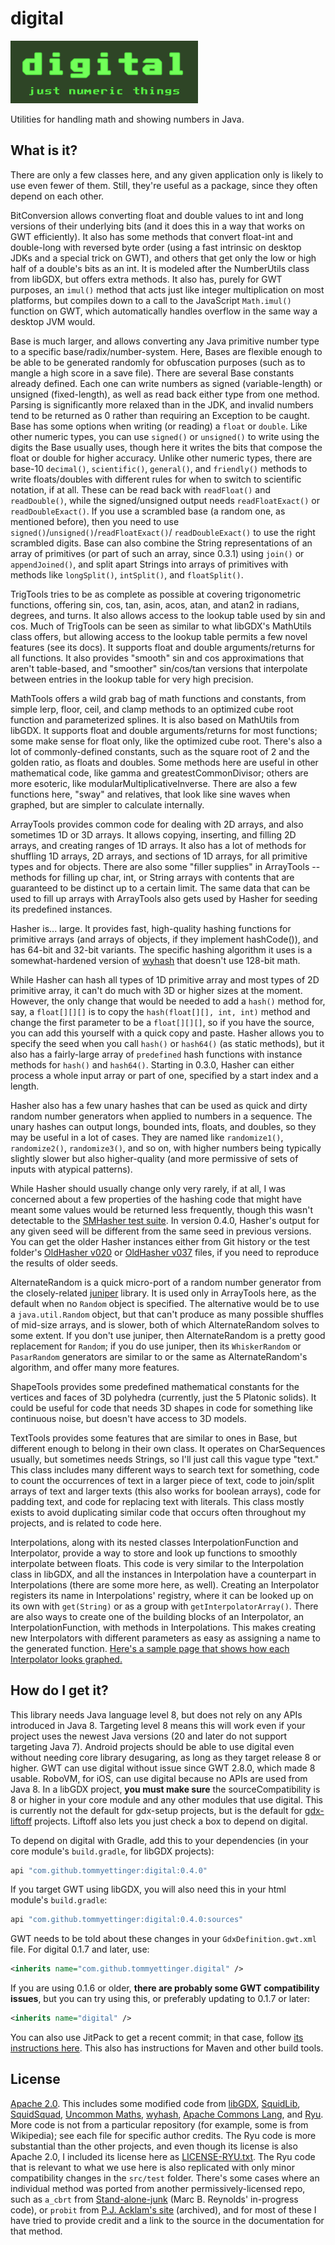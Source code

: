 # digital

![digital](docs/logo.png)

Utilities for handling math and showing numbers in Java.

## What is it?

There are only a few classes here, and any given application
only is likely to use even fewer of them. Still, they're
useful as a package, since they often depend on each other.

BitConversion allows converting float and double values to
int and long versions of their underlying bits (and it does
this in a way that works on GWT efficiently). It also has
some methods that convert float-int and double-long with
reversed byte order (using a fast intrinsic on desktop JDKs
and a special trick on GWT), and others that get only the low
or high half of a double's bits as an int. It is modeled after
the NumberUtils class from libGDX, but offers extra methods.
It also has, purely for GWT purposes, an `imul()` method that
acts just like integer multiplication on most platforms, but
compiles down to a call to the JavaScript `Math.imul()`
function on GWT, which automatically handles overflow in the
same way a desktop JVM would.

Base is much larger, and allows converting any Java primitive
number type to a specific base/radix/number-system. Here,
Bases are flexible enough to be able to be generated randomly
for obfuscation purposes (such as to mangle a high score in a
save file). There are several Base constants already defined.
Each one can write numbers as signed (variable-length) or
unsigned (fixed-length), as well as read back either type from
one method. Parsing is significantly more relaxed than in the
JDK, and invalid numbers tend to be returned as 0 rather than
requiring an Exception to be caught. Base has some options
when writing (or reading) a `float` or `double`. Like other
numeric types, you can use `signed()` or `unsigned()` to write
using the digits the Base usually uses, though here it writes
the bits that compose the float or double for higher accuracy.
Unlike other numeric types, there are base-10 `decimal()`,
`scientific()`, `general()`, and `friendly()` methods to write
floats/doubles with different rules for when to switch to
scientific notation, if at all. These can be read back with
`readFloat()` and `readDouble()`, while the signed/unsigned
output needs `readFloatExact()` or `readDoubleExact()`. If you
use a scrambled base (a random one, as mentioned before), then
you need to use `signed()`/`unsigned()`/`readFloatExact()`/
`readDoubleExact()` to use the right scrambled digits. Base
can also combine the String representations of an array of
primitives (or part of such an array, since 0.3.1) using
`join()` or `appendJoined()`, and split apart Strings into 
arrays of primitives with methods like `longSplit()`,
`intSplit()`, and `floatSplit()`.

TrigTools tries to be as complete as possible at covering
trigonometric functions, offering sin, cos, tan, asin, acos,
atan, and atan2 in radians, degrees, and turns. It also allows
access to the lookup table used by sin and cos. Much of
TrigTools can be seen as similar to what libGDX's MathUtils
class offers, but allowing access to the lookup table permits
a few novel features (see its docs). It supports float and
double arguments/returns for all functions. It also provides
"smooth" sin and cos approximations that aren't table-based,
and "smoother" sin/cos/tan versions that interpolate between
entries in the lookup table for very high precision.

MathTools offers a wild grab bag of math functions and
constants, from simple lerp, floor, ceil, and clamp methods to
an optimized cube root function and parameterized splines. It
is also based on MathUtils from libGDX. It supports float and
double arguments/returns for most functions; some make sense
for float only, like the optimized cube root. There's also a
lot of commonly-defined constants, such as the square root of
2 and the golden ratio, as floats and doubles. Some methods
here are useful in other mathematical code, like gamma and
greatestCommonDivisor; others are more esoteric, like
modularMultiplicativeInverse. There are also a few functions
here, "sway" and relatives, that look like sine waves when
graphed, but are simpler to calculate internally.

ArrayTools provides common code for dealing with 2D arrays, and
also sometimes 1D or 3D arrays. It allows copying, inserting,
and filling 2D arrays, and creating ranges of 1D arrays. It also
has a lot of methods for shuffling 1D arrays, 2D arrays, and
sections of 1D arrays, for all primitive types and for objects.
There are also some "filler supplies" in ArrayTools -- methods
for filling up char, int, or String arrays with contents that
are guaranteed to be distinct up to a certain limit. The same
data that can be used to fill up arrays with ArrayTools also
gets used by Hasher for seeding its predefined instances.

Hasher is... large. It provides fast, high-quality hashing
functions for primitive arrays (and arrays of objects, if they
implement hashCode()), and has 64-bit and 32-bit variants. The
specific hashing algorithm it uses is a somewhat-hardened
version of [wyhash](https://github.com/wangyi-fudan/wyhash) that
doesn't use 128-bit math.

While Hasher can hash all types of 1D
primitive array and most types of 2D primitive array, it can't
do much with 3D or higher sizes at the moment. However, the only
change that would be needed to add a `hash()` method for, say, a
`float[][][]` is to copy the `hash(float[][], int, int)` method and change
the first parameter to be a `float[][][]`, so if you have the source,
you can add this yourself with a quick copy and paste. Hasher
allows you to specify the seed when you call `hash()` or
`hash64()` (as static methods), but it also has a fairly-large
array of `predefined` hash functions with instance methods for
`hash()` and `hash64()`. Starting in 0.3.0, Hasher can either
process a whole input array or part of one, specified by a start
index and a length.

Hasher also has a few unary hashes that
can be used as quick and dirty random number generators when
applied to numbers in a sequence. The unary hashes can output
longs, bounded ints, floats, and doubles, so they may be useful in
a lot of cases. They are named like `randomize1()`, `randomize2()`,
`randomize3()`, and so on, with higher numbers being typically
slightly slower but also higher-quality (and more permissive of
sets of inputs with atypical patterns).

While Hasher should usually
change only very rarely, if at all, I was concerned about a few
properties of the hashing code that might have meant some values
would be returned less frequently, though this wasn't detectable to
the [SMHasher test suite](https://github.com/rurban/smhasher). In
version 0.4.0, Hasher's output for any given seed will be different
from the same seed in previous versions. You can get the older
Hasher instances either from Git history or the test folder's
[OldHasher v020](src/test/java/com/github/tommyettinger/digital/v020/OldHasher.java)
or [OldHasher v037](src/test/java/com/github/tommyettinger/digital/v037/OldHasher.java) files,
if you need to reproduce the results of older seeds.

AlternateRandom is a quick micro-port of a random number generator
from the closely-related [juniper](https://github.com/tommyettinger/juniper)
library. It is used only in ArrayTools here, as the default when
no `Random` object is specified. The alternative would be to use
a `java.util.Random` object, but that can't produce as many
possible shuffles of mid-size arrays, and is slower, both of which
AlternateRandom solves to some extent. If you don't use juniper,
then AlternateRandom is a pretty good replacement for `Random`;
if you do use juniper, then its `WhiskerRandom` or `PasarRandom`
generators are similar to or the same as AlternateRandom's
algorithm, and offer many more features.

ShapeTools provides some predefined mathematical constants for
the vertices and faces of 3D polyhedra (currently, just the 5
Platonic solids). It could be useful for code that needs 3D shapes
in code for something like continuous noise, but doesn't have
access to 3D models.

TextTools provides some features that are similar to ones in Base,
but different enough to belong in their own class. It operates on
CharSequences usually, but sometimes needs Strings, so I'll just
call this vague type "text." This class includes many different
ways to search text for something, code to count the occurrences
of text in a larger piece of text, code to join/split arrays of
text and larger texts (this also works for boolean arrays), code
for padding text, and code for replacing text with literals. This
class mostly exists to avoid duplicating similar code that occurs
often throughout my projects, and is related to code here.

Interpolations, along with its nested classes InterpolationFunction
and Interpolator, provide a way to store and look up functions to
smoothly interpolate between floats. This code is very similar to
the Interpolation class in libGDX, and all the instances in
Interpolation have a counterpart in Interpolations (there are some
more here, as well). Creating an Interpolator registers its name
in Interpolations' registry, where it can be looked up on its own
with `get(String)` or as a group with `getInterpolatorArray()`.
There are also ways to create one of the building blocks of an
Interpolator, an InterpolationFunction, with methods in
Interpolations. This makes creating new Interpolators with different
parameters as easy as assigning a name to the generated function.
[Here's a sample page that shows how each Interpolator looks graphed.](docs/interpolators.html)

## How do I get it?

This library needs Java language level 8, but does not rely on any
APIs introduced in Java 8. Targeting level 8 means this will work
even if your project uses the newest Java versions (20 and later do
not support targeting Java 7). Android projects should be able to
use digital even without needing core library desugaring, as long
as they target release 8 or higher. GWT can use digital without
issue since GWT 2.8.0, which made 8 usable. RoboVM, for iOS, can use
digital because no APIs are used from Java 8. In a libGDX project,
**you must make sure** the sourceCompatibility is 8 or higher in
your core module and any other modules that use digital. This is
currently not the default for gdx-setup projects, but is the default
for [gdx-liftoff](https://github.com/tommyettinger/gdx-liftoff)
projects. Liftoff also lets you just check a box to depend on digital.

To depend on digital with Gradle, add this to your dependencies (in
your core module's `build.gradle`, for libGDX projects):

```groovy
api "com.github.tommyettinger:digital:0.4.0"
```

If you target GWT using libGDX, you will also need this in your
html module's `build.gradle`:

```groovy
api "com.github.tommyettinger:digital:0.4.0:sources"
```

GWT needs to be told about these changes in your `GdxDefinition.gwt.xml`
file. For digital 0.1.7 and later, use:

```xml
<inherits name="com.github.tommyettinger.digital" />
```

If you are using 0.1.6 or older, **there are probably some GWT
compatibility issues**, but you can try using this, or preferably
updating to 0.1.7 or later:

```xml
<inherits name="digital" />
```

You can also use JitPack to get a recent commit; in that case,
follow [its instructions here](https://jitpack.io/#tommyettinger/digital/).
This also has instructions for Maven and other build tools.

## License

[Apache 2.0](LICENSE). This includes some modified code from
[libGDX](https://github.com/libgdx/libgdx), 
[SquidLib](https://github.com/yellowstonegames/SquidLib),
[SquidSquad](https://github.com/yellowstonegames/SquidSquad),
[Uncommon Maths](https://maths.uncommons.org/),
[wyhash](https://github.com/wangyi-fudan/wyhash),
[Apache Commons Lang](https://github.com/apache/commons-lang),
and [Ryu](https://github.com/ulfjack/ryu). More code
is not from a particular repository (for example, some is from
Wikipedia); see each file for specific author credits. The Ryu
code is more substantial than the other projects, and even
though its license is also Apache 2.0, I included its license
here as [LICENSE-RYU.txt](LICENSE-RYU.txt). The Ryu code that
is relevant to what we use here is also replicated with only
minor compatibility changes in the `src/test` folder.
There's some cases where an individual method was ported from
another permissively-licensed repo, such as
`a_cbrt` from [Stand-alone-junk](https://github.com/Marc-B-Reynolds/Stand-alone-junk)
(Marc B. Reynolds' in-progress code), or `probit` from
[P.J. Acklam's site](https://web.archive.org/web/20151030215612/http://home.online.no/~pjacklam/notes/invnorm/)
(archived), and for most of these I
have tried to provide credit and a link to the source in the
documentation for that method.
